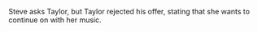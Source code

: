 Steve asks Taylor, but Taylor rejected his offer, stating that she wants to continue on with her music.
